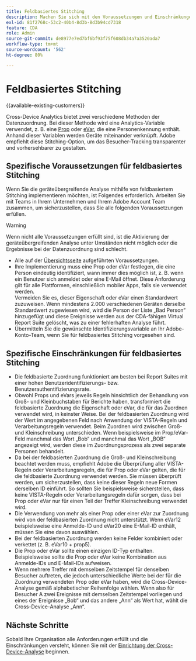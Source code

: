 ```yaml
---
title: Feldbasiertes Stitching
description: Machen Sie sich mit den Voraussetzungen und Einschränkungen der Datenzuordnung mithilfe von feldbasiertem Stitching vertraut.
exl-id: 81f2768c-53c2-40b4-8d3b-8d3b94cd7318
feature: CDA
role: Admin
source-git-commit: de8977e7ed7bf6bf93f75f608db34a7a3520ada7
workflow-type: tm+mt
source-wordcount: '562'
ht-degree: 80%

---
```


# Feldbasiertes Stitching

{{available-existing-customers}}

Cross-Device Analytics bietet zwei verschiedene Methoden der Datenzuordnung. Bei dieser Methode wird eine Analytics-Variable verwendet, z. B. eine [Prop](/help/implement/vars/page-vars/prop.md) oder [eVar](/help/implement/vars/page-vars/evar.md), die eine Personenkennung enthält. Anhand dieser Variablen werden Geräte miteinander verknüpft. Adobe empfiehlt diese Stitching-Option, um das Besucher-Tracking transparenter und vorhersehbarer zu gestalten.

## Spezifische Voraussetzungen für feldbasiertes Stitching

Wenn Sie die geräteübergreifende Analyse mithilfe von feldbasiertem Stitching implementieren möchten, ist Folgendes erforderlich. Arbeiten Sie mit Teams in Ihrem Unternehmen und Ihrem Adobe Account Team zusammen, um sicherzustellen, dass Sie alle folgenden Voraussetzungen erfüllen.

>[!WARNING]
>
>Wenn nicht alle Voraussetzungen erfüllt sind, ist die Aktivierung der geräteübergreifenden Analyse unter Umständen nicht möglich oder die Ergebnisse bei der Datenzuordnung sind schlecht.

* Alle auf der [Übersichtsseite](overview.md) aufgeführten Voraussetzungen.
* Ihre Implementierung muss eine Prop oder eVar festlegen, die eine Person eindeutig identifiziert, wann immer dies möglich ist, z. B. wenn ein Benutzer sich anmeldet oder eine E-Mail öffnet. Diese Anforderung gilt für alle Plattformen, einschließlich mobiler Apps, falls sie verwendet werden.<br/>Vermeiden Sie es, dieser Eigenschaft oder eVar einen Standardwert zuzuweisen. Wenn mindestens 2.000 verschiedenen Geräten derselbe Standardwert zugewiesen wird, wird die Person der Liste „Bad Person“ hinzugefügt und diese Ereignisse werden aus der CDA-fähigen Virtual Report Suite gelöscht, was zu einer fehlerhaften Analyse führt.
* Übermitteln Sie die gewünschte Identifizierungsvariable an Ihr Adobe-Konto-Team, wenn Sie für feldbasiertes Stitching vorgesehen sind.

## Spezifische Einschränkungen für feldbasiertes Stitching

* Die feldbasierte Zuordnung funktioniert am besten bei Report Suites mit einer hohen Benutzeridentifizierungs- bzw. Benutzerauthentifizierungsrate.
* Obwohl Props und eVars jeweils Regeln hinsichtlich der Behandlung von Groß- und Kleinbuchstaben für Berichte haben, transformiert die feldbasierte Zuordnung die Eigenschaft oder eVar, die für das Zuordnen verwendet wird, in keinster Weise. Bei der feldbasierten Zuordnung wird der Wert im angegebenen Feld nach Anwendung der VISTA-Regeln und Verarbeitungsregeln verwendet. Beim Zuordnen wird zwischen Groß- und Kleinschreibung unterschieden. Wenn beispielsweise im Prop/eVar-Feld manchmal das Wort „Bob“ und manchmal das Wort „BOB“ angezeigt wird, werden diese im Zuordnungsprozess als zwei separate Personen behandelt.
* Da bei der feldbasierten Zuordnung die Groß- und Kleinschreibung beachtet werden muss, empfiehlt Adobe die Überprüfung aller VISTA-Regeln oder Verarbeitungsregeln, die für Prop oder eVar gelten, die für die feldbasierte Zuordnung verwendet werden. Sie müssen überprüft werden, um sicherzustellen, dass keine dieser Regeln neue Formen derselben ID einführt. So sollten Sie beispielsweise sicherstellen, dass keine VISTA-Regeln oder Verarbeitungsregeln dafür sorgen, dass bei Prop oder eVar nur für einen Teil der Treffer Kleinschreibung verwendet wird.
* Die Verwendung von mehr als einer Prop oder einer eVar zur Zuordnung wird von der feldbasierten Zuordnung nicht unterstützt. Wenn eVar12 beispielsweise eine Anmelde-ID und eVar20 eine E-Mail-ID enthält, müssen Sie eine davon auswählen.
* Bei der feldbasierten Zuordnung werden keine Felder kombiniert oder verkettet (z. B. eVar10 + prop5).
* Die Prop oder eVar sollte einen einzigen ID-Typ enthalten. Beispielsweise sollte die Prop oder eVar keine Kombination aus Anmelde-IDs und E-Mail-IDs aufweisen.
* Wenn mehrere Treffer mit demselben Zeitstempel für denselben Besucher auftreten, die jedoch unterschiedliche Werte bei der für die Zuordnung verwendeten Prop oder eVar haben, wird die Cross-Device-Analyse gemäß alphabetischer Reihenfolge wählen. Wenn also für Besucher A zwei Ereignisse mit demselben Zeitstempel vorliegen und eines der Ereignisse „Bob“ und das andere „Ann“ als Wert hat, wählt die Cross-Device-Analyse „Ann“.


## Nächste Schritte

Sobald Ihre Organisation alle Anforderungen erfüllt und die Einschränkungen versteht, können Sie mit der [Einrichtung der Cross-Device-Analyse](setup.md) beginnen.
